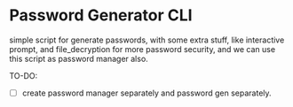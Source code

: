 # Password Generator CLI

simple script for generate passwords, with some extra stuff,
like interactive prompt, and file_decryption for more password security,
and we can use this script as password manager also.

TO-DO: 

- [ ] create password manager separately and password gen separately.
